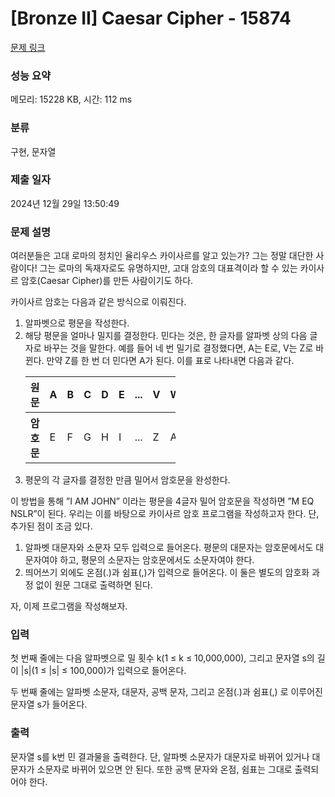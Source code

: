 # [Bronze II] Caesar Cipher - 15874 

[문제 링크](https://www.acmicpc.net/problem/15874) 

### 성능 요약

메모리: 15228 KB, 시간: 112 ms

### 분류

구현, 문자열

### 제출 일자

2024년 12월 29일 13:50:49

### 문제 설명

<p>여러분들은 고대 로마의 정치인 율리우스 카이사르를 알고 있는가? 그는 정말 대단한 사람이다! 그는 로마의 독재자로도 유명하지만, 고대 암호의 대표격이라 할 수 있는 카이사르 암호(Caesar Cipher)를 만든 사람이기도 하다.</p>

<p>카이사르 암호는 다음과 같은 방식으로 이뤄진다.</p>

<ol>
	<li>알파벳으로 평문을 작성한다.</li>
	<li>해당 평문을 얼마나 밀지를 결정한다. 민다는 것은, 한 글자를 알파벳 상의 다음 글자로 바꾸는 것을 말한다. 예를 들어 네 번 밀기로 결정했다면, A는 E로, V는 Z로 바뀐다. 만약 Z를 한 번 더 민다면 A가 된다. 이를 표로 나타내면 다음과 같다.
	<table class="table table-bordered" style="width: 50%;">
		<thead>
			<tr>
				<th>원문</th>
				<th>A</th>
				<th>B</th>
				<th>C</th>
				<th>D</th>
				<th>E</th>
				<th>...</th>
				<th>V</th>
				<th>W</th>
				<th>X</th>
				<th>Y</th>
				<th>Z</th>
			</tr>
		</thead>
		<tbody>
			<tr>
				<th>암호문</th>
				<td>E</td>
				<td>F</td>
				<td>G</td>
				<td>H</td>
				<td>I</td>
				<td>...</td>
				<td>Z</td>
				<td>A</td>
				<td>B</td>
				<td>C</td>
				<td>D</td>
			</tr>
		</tbody>
	</table>
	</li>
	<li>평문의 각 글자를 결정한 만큼 밀어서 암호문을 완성한다.</li>
</ol>

<p>이 방법을 통해 ”I AM JOHN” 이라는 평문을 4글자 밀어 암호문을 작성하면 ”M EQ NSLR”이 된다. 우리는 이를 바탕으로 카이사르 암호 프로그램을 작성하고자 한다. 단, 추가된 점이 조금 있다.</p>

<ol>
	<li>알파벳 대문자와 소문자 모두 입력으로 들어온다. 평문의 대문자는 암호문에서도 대문자여야 하고, 평문의 소문자는 암호문에서도 소문자여야 한다.</li>
	<li>띄어쓰기 외에도 온점(.)과 쉼표(,)가 입력으로 들어온다. 이 둘은 별도의 암호화 과정 없이 원문 그대로 출력하면 된다.</li>
</ol>

<p>자, 이제 프로그램을 작성해보자.</p>

### 입력 

 <p>첫 번째 줄에는 다음 알파벳으로 밀 횟수 k(1 ≤ k ≤ 10,000,000), 그리고 문자열 s의 길이 |s|(1 ≤ |s| ≤ 100,000)가 입력으로 들어온다.</p>

<p>두 번째 줄에는 알파벳 소문자, 대문자, 공백 문자, 그리고 온점(.)과 쉼표(,) 로 이루어진 문자열 s가 들어온다.</p>

### 출력 

 <p>문자열 s를 k번 민 결과물을 출력한다. 단, 알파벳 소문자가 대문자로 바뀌어 있거나 대문자가 소문자로 바뀌어 있으면 안 된다. 또한 공백 문자와 온점, 쉼표는 그대로 출력되어야 한다.</p>

